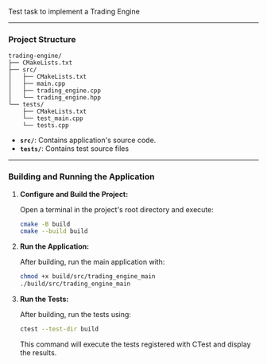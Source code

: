Test task to implement a Trading Engine

---

### Project Structure

```
trading-engine/
├── CMakeLists.txt
├── src/
│   ├── CMakeLists.txt
│   ├── main.cpp
│   ├── trading_engine.cpp
│   └── trading_engine.hpp
└── tests/
    ├── CMakeLists.txt
    └── test_main.cpp
    └── tests.cpp
```

- **`src/`**: Contains application's source code.
- **`tests/`**: Contains test source files
---
### Building and Running the Application

1. **Configure and Build the Project:**

    Open a terminal in the project's root directory and execute:

    ```bash
   cmake -B build
   cmake --build build
    ```


2. **Run the Application:**

   After building, run the main application with:

    ```bash
    chmod +x build/src/trading_engine_main
    ./build/src/trading_engine_main
    ```

3. **Run the Tests:**

   After building, run the tests using:

   ```bash
   ctest --test-dir build
   ```

   This command will execute the tests registered with CTest and display the results.
